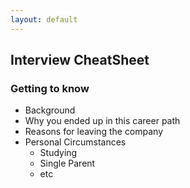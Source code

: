 ```yaml
---
layout: default
---
```

Interview CheatSheet
---

### Getting to know

- Background
- Why you ended up in this career path
- Reasons for leaving the company
- Personal Circumstances
	- Studying
	- Single Parent
	- etc
